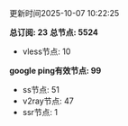 更新时间2025-10-07 10:22:25

**总订阅: 23**
**总节点: 5524**
- vless节点: 10

**google ping有效节点: 99**
- ss节点: 51
- v2ray节点: 47
- ssr节点: 1

